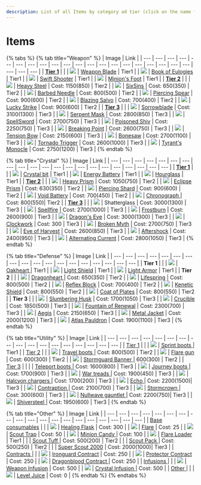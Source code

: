```yaml
---
description: List of all Items by category ad tier (click on the name for details)
---
```


# Items

{% tabs %}
{% tab title="Weapon" %}
| Image | Link |
| --- | --- | --- | --- | --- | --- | --- | --- | --- | --- | --- | --- | --- | --- | --- | --- | --- | --- | --- | --- | --- | --- | --- |
| [**Tier 1**](weapon-item-details.md#tier-1) |  |
| ![](../.gitbook/assets/weapon-blade.png) | [Weapon Blade](weapon-item-details.md#weapon-blade) \| Tier1 |
| ![](../.gitbook/assets/book-of-eulogies.png) | [Book of Eulogies](weapon-item-details.md#book-of-eulogies) \| Tier1 |
| ![](../.gitbook/assets/swift-shooter%20%281%29.png) | [Swift Shooter](weapon-item-details.md#swift-shooter) \| Tier1 |
| ![](../.gitbook/assets/minions-foot%20%282%29.png) | [Minion's Foot](weapon-item-details.md#minion's-foot) \| Tier1 |
| [**Tier 2**](weapon-item-details.md#tier-2) |  |
| ![](../.gitbook/assets/heavy-steel%20%281%29.png) | [ Heavy Steel](weapon-item-details.md#heavy-steel) \| Cost:  1150\(850\) \| Tier2 |
| ![](../.gitbook/assets/six-sins%20%281%29.png) |  [SixSins](weapon-item-details.md#sixsins) \| Cost:  650\(350\) \| Tier2 |
| ![](../.gitbook/assets/barbed-needle.png) |  [Barbed Needle](weapon-item-details.md#barbed-needle) \| Cost:  800\(500\) \| Tier2 |
| ![](../.gitbook/assets/piercing-spear%20%281%29.png) |  [Piercing Spear](weapon-item-details.md#piercing-spear) \| Cost:  900\(600\) \| Tier2 |
| ![](../.gitbook/assets/blazing-salvo%20%281%29.png) | [Blazing Salvo](weapon-item-details.md#blazing-salvo) \| Cost:  700\(400\) \| Tier2 |
| ![](../.gitbook/assets/lucky-strike.png) | [Lucky Strike](weapon-item-details.md#lucky-strike) \| Cost:  900\(600\) \| Tier2 |
| [**Tier 3**](weapon-item-details.md#tier-3) |  |
| ![](../.gitbook/assets/sorrowblade%20%281%29.png) | [Sorrowblade](weapon-item-details.md#sorrowblade) \| Cost:  3100\(1300\) \| Tier3 |
| ![](../.gitbook/assets/serpent-mask.png) | [Serpent Mask](weapon-item-details.md#serpent-mask) \| Cost:  2800\(850\) \| Tier3 |
| ![](../.gitbook/assets/image%20%28282%29.png) | [SpellSword](weapon-item-details.md#spellsword) \| Cost:  2700\(750\) \| Tier3 |
| ![](../.gitbook/assets/poisoned-shiv%20%282%29.png) | [Poisoned Shiv](weapon-item-details.md#poisoned-shiv) \| Cost:  2250\(750\) \| Tier3 |
| ![](../.gitbook/assets/breaking-point.png) | [Breaking Point](weapon-item-details.md#breaking-point) \| Cost:  2600\(750\) \| Tier3 |
| ![](../.gitbook/assets/tension-bow%20%281%29.png) | [Tension Bow](weapon-item-details.md#tension-bow) \| Cost:  2150\(600\) \| Tier3 |
| ![](../.gitbook/assets/bonesaw.png) | [Bonesaw](weapon-item-details.md#bonesaw) \| Cost:  2700\(1100\) \| Tier3 |
| ![](../.gitbook/assets/tornado-trigger%20%281%29.png) | [Tornado Trigger](weapon-item-details.md#tornado-trigger) \| Cost:  2600\(1000\) \| Tier3 |
| ![](../.gitbook/assets/tyrants-monocle%20%281%29.png) | [Tyrant's Monocle](weapon-item-details.md#tyrant's-monocle) \| Cost: 2750\(1200\) \| Tier3 |
{% endtab %}

{% tab title="Crystal" %}
| Image | Link |
| --- | --- | --- | --- | --- | --- | --- | --- | --- | --- | --- | --- | --- | --- | --- | --- | --- | --- | --- | --- | --- |
| [**Tier 1**](crystal-item-details.md#tier-1) |  |
| ![](../.gitbook/assets/crystal-bit%20%281%29.png) | [Crystal bit](crystal-item-details.md#crystal-bit) \| Tier1 |
| ![](../.gitbook/assets/energy-battery%20%281%29.png) | [Energy Battery](crystal-item-details.md#energy-battery) \| Tier1 |
| ![](../.gitbook/assets/hourglass%20%281%29.png) | [Hourglass](crystal-item-details.md#hourglass) \| Tier1 |
| [**Tier 2**](crystal-item-details.md#tier-2) |  |
| ![](../.gitbook/assets/heavy-prism.png) | [Heavy Prism](crystal-item-details.md#heavy-prism) \| Cost:  1050\(750\) \| Tier2 |
| ![](../.gitbook/assets/eclipse-prism%20%283%29.png) | [Eclipse Prism](crystal-item-details.md#eclipse-prism) \| Cost:  630\(350\) \| Tier2 |
| ![](../.gitbook/assets/piercing-shard.png) | [Piercing Shard](crystal-item-details.md#piercing-shard) \| Cost:  900\(600\) \| Tier2 |
| ![](../.gitbook/assets/void-battery.png) | [Void Battery](crystal-item-details.md#void-battery) \| Cost:  700\(450\) \| Tier2 |
| ![](../.gitbook/assets/chronograph.png) | [Chronograph ](crystal-item-details.md#chronograph)\| Cost:  800\(550\)\| Tier2 |
| [**Tier 3**](crystal-item-details.md#tier-3) |  |
| ![](../.gitbook/assets/shatterglass.png) | Shatterglass \| Cost:  3000\(1300\) \| Tier3 |
| ![](../.gitbook/assets/image%20%28357%29.png) | [Spellfire](crystal-item-details.md#spellfire) \| Cost:  2700\(1000\) \| Tier3 |
| ![](../.gitbook/assets/frostburn.png) | [Frostburn](crystal-item-details.md#frostburn) \| Cost:  2600\(900\) \| Tier3 |
| ![](../.gitbook/assets/image%20%28278%29.png) | [Dragon's Eye](crystal-item-details.md#dragon's-eye) \| Cost:  3000\(1300\) \| Tier3 |
| ![](../.gitbook/assets/image%20%28371%29.png) | [Clockwork](crystal-item-details.md#clockwork) \| Cost: 300 \| Tier3 |
| ![](../.gitbook/assets/image%20%28250%29.png) | [Broken Myth](crystal-item-details.md#broken-myth) \| Cost:  2700\(750\) \| Tier3 |
| ![](../.gitbook/assets/image%20%28124%29.png) | [Eve of Harvest](crystal-item-details.md#eve-of-harvest) \| Cost:  2600\(850\) \| Tier3 |
| ![](../.gitbook/assets/image%20%28252%29.png) | [Aftershock](crystal-item-details.md#aftershock) \| Cost:  2400\(950\) \| Tier3 |
| ![](../.gitbook/assets/image%20%2882%29.png) | [Alternating Current](crystal-item-details.md#alternating-current) \| Cost:  2800\(1050\) \| Tier3 |
{% endtab %}

{% tab title="Defense" %}
| Image | Link |
| --- | --- | --- | --- | --- | --- | --- | --- | --- | --- | --- | --- | --- | --- | --- | --- | --- | --- |
| **Tier 1** |  |
| ![](../.gitbook/assets/image%20%28295%29.png) | [Oakheart ](untitled.md#oakheart)\| Tier1 |
| ![](../.gitbook/assets/image%20%2877%29.png) | [Light Shield](untitled.md#light-shield) \| Tier1 |
| ![](../.gitbook/assets/image%20%28326%29.png) | [Light Armor](untitled.md#light-armor) \| Tier1 |
| **Tier 2** |  |
| ![](../.gitbook/assets/image%20%28144%29.png) | [Dragonheart ](untitled.md#dragonheart)\| Cost:  650\(350\) \| Tier2 |
| ![](../.gitbook/assets/image%20%28189%29.png) | [Lifespring](untitled.md#lifespring) \| Cost:  800\(500\) \| Tier2 |
| ![](../.gitbook/assets/image%20%2853%29.png) | [Reflex Block](untitled.md#reflex-block) \| Cost:  700\(400\) \| Tier2 |
| ![](../.gitbook/assets/image%20%28219%29.png) | [Kenetic Shield](untitled.md#kenetic-shield) \| Cost:  800\(550\) \| Tier2 |
| ![](../.gitbook/assets/image%20%28350%29.png) | [Coat of Plates](untitled.md#coat-of-plates) \| Cost:  800\(550\) \| Tier2 |
| **Tier 3** |  |
| ![](../.gitbook/assets/image%20%28400%29.png) | [Slumbering Husk](untitled.md#slumbering-husk) \| Cost:  1700\(1050\) \| Tier3 |
| ![](../.gitbook/assets/image%20%28276%29.png) | [Crucible](untitled.md#slumbering-husk) \| Cost:  1850\(500\) \| Tier3 |
| ![](../.gitbook/assets/image%20%28398%29.png) | [Fountain of Renewal](untitled.md#fountain-of-renewal) \| Cost:  2300\(700\) \| Tier3 |
| ![](../.gitbook/assets/image%20%28235%29.png) | [Aegis](untitled.md#aegis) \| Cost:  2150\(650\) \| Tier3 |
| ![](../.gitbook/assets/image%20%28139%29.png) | [Metal Jacket](untitled.md#metal-jacket) \| Cost:  2000\(1200\) \| Tier3 |
| ![](../.gitbook/assets/image%20%28113%29.png) | [Atlas Pauldron](untitled.md#atlas-pauldron) \| Cost:  1900\(1100\) \| Tier3 |
{% endtab %}

{% tab title="Utility" %}
| Image | Link |
| --- | --- | --- | --- | --- | --- | --- | --- | --- | --- | --- | --- | --- | --- | --- | --- | --- |
| [Tier 1](utility-item-details.md#tier-1) |  |
| ![](../.gitbook/assets/sprint-boots%20%282%29.png) | [Sprint boots](utility-item-details.md#sprint-boots)[ ](untitled.md#oakheart)\| Tier1 |
| [Tier 2](utility-item-details.md#tier-2) |  |
| ![](../.gitbook/assets/travel-boots%20%282%29.png) | [Travel boots](utility-item-details.md#travel-boots)[ ](untitled.md#oakheart)\| Cost:  800\(500\) \| Tier2 |
| ![](../.gitbook/assets/flare-gun%20%283%29.png) | [Flare gun](utility-item-details.md#flare-gun)[ ](untitled.md#oakheart)\| Cost:  600\(300\) \| Tier2 |
| ![](../.gitbook/assets/stormguard-banner.png) | [Stormguard Banner](utility-item-details.md#stormguard-banner)[ ](untitled.md#oakheart)\|  600\(300\) \| Tier2 |
| [Tier 3](utility-item-details.md#tier-3) |  |
|  | [Teleport boots](utility-item-details.md#teleport-boots)[ ](untitled.md#oakheart)\| Cost:  1600\(800\) \| Tier3 |
| ![](../.gitbook/assets/journey-boots%20%281%29.png) | [Journey boots](utility-item-details.md#journey-boots)[ ](untitled.md#oakheart)\| Cost:  1700\(900\) \| Tier3 |
| ![](../.gitbook/assets/war-treads.png) | [War treads](utility-item-details.md#war-treads)[ ](untitled.md#oakheart)\| Cost: 1900\(450\) \| Tier3 |
| ![](../.gitbook/assets/halcyon-chargers%20%282%29.png) | [Halcyon chargers](utility-item-details.md#war-treads)[ ](untitled.md#oakheart)\| Cost: 1700\(200\) \| Tier3 |
| ![](../.gitbook/assets/echo%20%281%29.png) | [Echo](utility-item-details.md#echo)[ ](untitled.md#oakheart)\| Cost: 2200\(1500\)\| Tier3 |
| ![](../.gitbook/assets/contraption.png) | [Contraption](utility-item-details.md#contraption)[ ](untitled.md#oakheart)\| Cost: 2100\(700\) \| Tier3 |
| ![](../.gitbook/assets/stormcrown.png) | [Stormcrown](utility-item-details.md#stormcrown)[ ](untitled.md#oakheart)\| Cost: 300\(600\) \| Tier3 |
| ![](../.gitbook/assets/nullwave-gauntlet%20%281%29.png) | [Nullwave gauntlet](utility-item-details.md#nullwave-gauntlet)[ ](untitled.md#oakheart)\| Cost: 2200\(750\)\| Tier3 |
| ![](../.gitbook/assets/shiversteel.png) | [Shiversteel](utility-item-details.md#shiversteel)[ ](untitled.md#oakheart)\| Cost: 1950\(600\) \| Tier3 |
{% endtab %}

{% tab title="Other" %}
| Image | Link |
| --- | --- | --- | --- | --- | --- | --- | --- | --- | --- | --- | --- | --- | --- | --- | --- | --- | --- | --- |
| [ Base consumables](untitled-1.md#base-consumables) |  |
| ![](../.gitbook/assets/image%20%28355%29.png) | [Healing Flask](untitled-1.md#healing-flask) \| Cost: 300 |
| ![](../.gitbook/assets/flare.png) | [Flare](untitled-1.md#flare) \| Cost: 25 |
| ![](../.gitbook/assets/scout-trap%20%281%29.png) | [Scout Trap](untitled-1.md#scout-trap) \| Cost: 50 |
| ![](../.gitbook/assets/minion-candy.png) | [Minion Candy](untitled-1.md#minion-candy) \| Cost: 100 |
| ![](../.gitbook/assets/flare-gun%20%281%29.png) | [Flare Loader](untitled-1.md#flare-loader) \| Tier1 |
|  | [Scout Tuff](untitled-1.md#scout-tuff) \| Cost: 500\(200\) \| Tier2 |
|  | [Scout Pack ](untitled-1.md#scout-pack)\| Cost: 500\(250\) \| Tier2 |
|  | [Super Scout 2000](untitled-1.md#super-scout-2000) \| Cost: 2000\(1000\)\| Tier3 |
| [Contracts](untitled-1.md#contracts) |  |
| ![](../.gitbook/assets/ironguard-contract.png) | [Ironguard Contract](untitled-1.md#ironguard-contract) \| Cost: 250 |
| ![](../.gitbook/assets/protector-contract%20%281%29.png) | [Protector Contract](untitled-1.md#protector-contract) \| Cost: 250 |
| ![](../.gitbook/assets/dragonblood-contract%20%281%29.png) | [Dragonblood Contract](untitled-1.md#dragonblood-contract) \| Cost: 250 |
| [Infusions](untitled-1.md#infusions) |  |
| ![](../.gitbook/assets/weapon-infusion.png) | [Weapon Infusion](untitled-1.md#weapon-infusion) \| Cost: 500 |
| ![](../.gitbook/assets/crystal-infusion%20%281%29.png) | [Crystal Infusion](untitled-1.md#crystal-infusion) \| Cost: 500 |
| [Other](untitled-1.md#other) |  |
| ![](../.gitbook/assets/level-juice%20%281%29.png) | [Level Juice](untitled-1.md#level-juice) \| Cost: 0 |
{% endtab %}
{% endtabs %}

 

